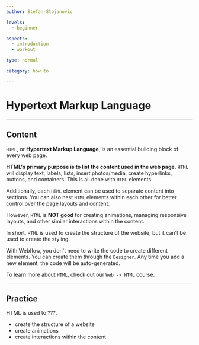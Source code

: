 ```yaml
---
author: Stefan-Stojanovic

levels:
  - beginner

aspects:
  - introduction
  - workout

type: normal

category: how to

---
```


# Hypertext Markup Language

---
## Content

`HTML`, or **Hypertext Markup Language**, is an essential building block of every web page.

**HTML's primary purpose is to list the content used in the web page.** `HTML` will display text, labels, lists, insert photos/media, create hyperlinks, buttons, and containers. This is all done with `HTML` elements. 

Additionally, each `HTML` element can be used to separate content into sections. You can also nest `HTML` elements within each other for better control over the page layouts and content.

However, `HTML` is **NOT good** for creating animations, managing responsive layouts, and other similar interactions within the content.

In short, `HTML` is used to create the structure of the website, but it can't be used to create the styling. 

With Webflow, you don't need to write the code to create different elements. You can create them through the `Designer`. Any time you add a new element, the code will be auto-generated.

To learn more about `HTML`, check out our `Web -> HTML` course.

---
## Practice

HTML is used to ???.

* create the structure of a website
* create animations
* create interactions within the content